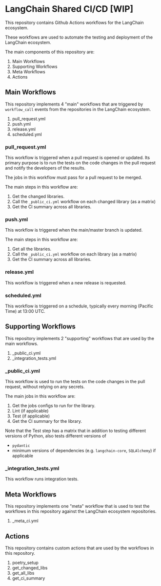 # LangChain Shared CI/CD \[WIP\]

This repository contains Github Actions workflows for the LangChain ecosystem.

These workflows are used to automate the testing and deployment of the LangChain ecosystem.

The main components of this repository are:

1. Main Workflows
2. Supporting Workflows
3. Meta Workflows
4. Actions

## Main Workflows

This repository implements 4 "main" workflows that are triggered by `workflow_call` events
from the repositories in the LangChain ecosystem.

1. pull_request.yml
2. push.yml
3. release.yml
4. scheduled.yml

### pull_request.yml

This workflow is triggered when a pull request is opened or updated. Its primary purpose
is to run the tests on the code changes in the pull request and notify the developers
of the results.

The jobs in this workflow must pass for a pull request to be merged.

The main steps in this workflow are:

1. Get the changed libraries.
2. Call the `_public_ci.yml` workflow on each changed library (as a matrix)
3. Get the CI summary across all libraries.

### push.yml

This workflow is triggered when the main/master branch is updated.

The main steps in this workflow are:

1. Get all the libraries.
2. Call the `_public_ci.yml` workflow on each library (as a matrix)
3. Get the CI summary across all libraries.

### release.yml

This workflow is triggered when a new release is requested.

### scheduled.yml

This workflow is triggered on a schedule, typically every morning (Pacific Time) at 13:00 UTC.

## Supporting Workflows

This repository implements 2 "supporting" workflows that are used by the main workflows.

1. _public_ci.yml
2. _integration_tests.yml

### _public_ci.yml

This workflow is used to run the tests on the code changes in the pull request,
without relying on any secrets.

The main jobs in this workflow are:

1. Get the jobs configs to run for the library.
2. Lint (if applicable)
3. Test (if applicable)
4. Get the CI summary for the library.

Note that the Test step has a matrix that in addition to testing different
versions of Python, also tests different versions of

- `pydantic`
- minimum versions of dependencies (e.g. `langchain-core`, `SQLAlchemy`) if applicable


### _integration_tests.yml

This workflow runs integration tests.

## Meta Workflows

This repository implements one "meta" workflow that is used to test the workflows
in this repository against the LangChain ecosystem repositories.

1. _meta_ci.yml

## Actions

This repository contains custom actions that are used by the workflows in this repository.

1. poetry_setup
2. get_changed_libs
3. get_all_libs
4. get_ci_summary